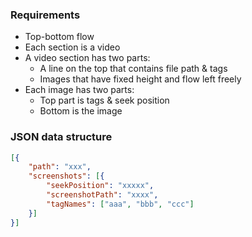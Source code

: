 ### Requirements

- Top-bottom flow
- Each section is a video
- A video section has two parts:
  - A line on the top that contains file path & tags
  - Images that have fixed height and flow left freely
- Each image has two parts:
  - Top part is tags & seek position
  - Bottom is the image


### JSON data structure

```json
[{
    "path": "xxx",
    "screenshots": [{
        "seekPosition": "xxxxx",
        "screenshotPath": "xxxx",
        "tagNames": ["aaa", "bbb", "ccc"]
    }]
}]
```